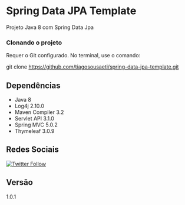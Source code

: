 # Spring Data JPA Template

Projeto Java 8 com Spring Data Jpa

### Clonando o projeto

Requer o Git configurado. No terminal, use o comando: 

git clone https://github.com/tiagosousaeti/spring-data-jpa-template.git

## Dependências
- Java 8
- Log4j 2.10.0
- Maven Compiler 3.2
- Servlet API 3.1.0
- Spring MVC 5.0.2
- Thymeleaf 3.0.9

## Redes Sociais
[![Twitter Follow](https://img.shields.io/twitter/follow/tiaguins.svg?style=social)](https://twitter.com/tiaguins)

## Versão
1.0.1